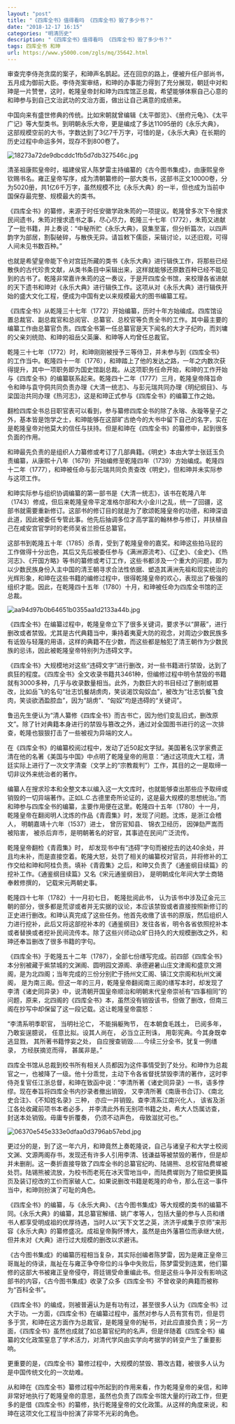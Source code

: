 ```yaml
---
layout: "post"
title: "《四库全书》值得看吗 《四库全书》毁了多少书？"
date: "2018-12-17 16:15"
categories: "明清历史"
description: "《四库全书》值得看吗 《四库全书》毁了多少书？"
tags: 四库全书 和珅
url: https://www.y5000.com/zgls/mq/35642.html
---
```






审查完李侍尧贪腐的案子，和珅声名鹊起。还在回京的路上，便被升任户部尚书，五月成为御前大臣。李侍尧案审结，和珅的办事能力得到了充分展现，朝廷中对和珅是一片赞誉，这时，乾隆皇帝封和珅为四库馆正总裁，希望能够体察自己心意的和珅参与到自己文治武功的文治方面，做出让自己满意的成绩来。

中国向来有盛世修典的传统。比如宋朝就曾编辑《太平御览》、《册府元龟》、《太平广记》等大型类书。到明朝永乐大帝，更是编成了多达11095册的《永乐大典》，这部规模空前的大书，字数达到了3亿7千万字，可惜的是，《永乐大典》在长期的历史过程中命运多舛，现存不到800卷了。

![18273a72de9dbcddc1fb5d7db327546c.jpg](https://img.y5000.com/uploads/allimg/181024/18273a72de9dbcddc1fb5d7db327546c.jpg)

清圣祖康熙皇帝时，福建侯官人陈梦雷主持编纂的《古今图书集成》，由康熙皇帝钦赐书名。雍正皇帝写序，成为清朝纂修的一部大类书，这部书正文10000卷，分为5020册，共1亿6千万字，虽然规模不比《永乐大典》的一半，但也成为当前中国保存最完整、规模最大的类书。

《四库全书》的纂修，来源于时任安徽学政朱筠的一项提议。乾隆曾多次下令搜求民间遗书，朱筠对搜求遗书之事，尽心尽力，乾隆三十七年（1772），朱筠又进献了一批书籍，并上奏说：“中秘所贮《永乐大典》，裒集至富，但分析篇次，以四声韵字为部居，割裂破碎，与散佚无异。请旨敕下儒臣，采辑讨论，以还旧观，可得人间未见书数百种。”

也就是希望皇帝能下令对宫廷所藏的类书《永乐大典》进行辑佚工作，将那些已经散佚的古代珍贵文献，从类书条目中采辑出来，这样就能够还原数百种已经不能见到的古书了。乾隆非常嘉许朱筠的这一奏议，于是开四库全书馆，来校理各省进献的天下遗书和珅对《永乐大典》进行辑佚工作。这项从对《永乐大典》进行辑佚开始的盛大文化工程，便成为中国有史以来规模最大的图书编纂工程。

《四库全书》从乾隆三十七年（1772）开始编纂，历时十年方始编成。四库馆设置总裁官、副总裁官和总阅官、总纂官、总校官等负责全书的工作。其中最主要的编纂工作由总纂官负责。四库全书第一任总纂官是天下闻名的大才子纪昀，而刘墉的父亲刘统勋、和珅的祖岳父英廉、和珅等人均曾任总裁官。

乾隆三十七年（1772）时，和珅刚刚被授予三等侍卫，并未参与到《四库全书》的工作当中。乾隆四十一年（1776），和珅踏上了他的发达之路，一年之内数次获得提升，其中一项职务即为国史馆副总裁。从这项职务任命开始，和珅的工作开始与《四库全书》的编纂联系起来。乾隆四十二年（1777）三月，乾隆皇帝降旨命令和珅与袁守侗共同负责办理《大清一统志》、与彭元瑞共同办理《明纪纲目》、与梁国治共同办理《热河志》，这是和珅正式参与《四库全书》的编纂工作之始。

翻检四库全书总目职官表可以看到，参与纂修四库全书的除了永瑢、永璇等皇子之外，基本皆是饱学之士，和珅能够在这部旷古绝今的大书中留下自己的名字，实在是乾隆皇帝对他莫大的信任与扶持。但是和珅在《四库全书》的纂修中，起到很多负面的作用。

和珅最先负责的是组织人力纂修或考订了几部典籍。《明史》本由大学士张廷玉负责编纂，从康熙十八年（1679）开始编修至乾隆四年（1739）方始编成。乾隆四十二年（1777），和珅被任命与彭元瑞共同负责查改《明史》，但和珅并未实际参与这项工作。

和珅实际参与组织协调编纂的第一部书是《大清一统志》，该书在乾隆八年（1743）修成，但后来乾隆皇帝平定准格尔部和大小金川之乱，统一了回疆，这部书就需要重新修订。这部书的修订目的就是为了歌颂乾隆皇帝的功德，和珅深谙此道，因此被委任专管此事。他先后抽调多位才高学富的翰林参与修订，并扶植自己在咸安宫官学时的老师吴省兰担任总纂官。

这部书到乾隆五十年（1785）杀青，受到了乾隆皇帝的嘉奖。和珅这些拍马屁的工作做得十分出色，其后又先后被委任参与《满洲源流考》、《辽史》、《金史》、《热河志》、《开国方略》等书的纂修或考订工作，这些书都涉及一个重大的问题，即为以少数民族身份入主中国的清王朝寻求合法性依据、塑造其满洲先祖和现实统治的光辉形象，和珅在这些书籍的编修过程中，很得乾隆皇帝的欢心，表现出了极强的组织才能。因此，在乾隆四十五年（1780）十月，和珅被任命为四库全书馆的正总裁。

![aa94d97b0b64651b0355aa1d2133a44b.jpg](https://img.y5000.com/uploads/allimg/181024/aa94d97b0b64651b0355aa1d2133a44b.jpg)

《四库全书》在编纂过程中，乾隆皇帝立下了很多关键词，要求予以“屏蔽”，进行删改或者禁毁。尤其是古代典籍当中，秉持着夷夏大防的观念，对周边少数民族多有诋毁与轻蔑的用语，这样的典籍不在少数，而这些都是触犯了清王朝作为少数民族的忌讳，因此被乾隆皇帝特别列为违碍文字。

《四库全书》大规模地对这些“违碍文字”进行删改，对一些书籍进行禁毁，达到了疯狂的程度。《四库全书》全文收录书籍共3461种，但编修过程中明令禁毁的书籍就有3000多种，几乎与收录数量相当。此外，为数巨大的书目经过了删削或篡改，比如岳飞的名句“壮志饥餐胡虏肉，笑谈渴饮匈奴血”，被改为“壮志饥餐飞食肉，笑谈欲洒盈腔血”，因为“胡虏”、“匈奴”均是违碍的“关键词”。

鲁迅先生便认为“清人纂修《四库全书》而古书亡，因为他们变乱旧式，删改原文”。除了针对典籍本身进行的禁毁与篡改之外，通过对全国图书进行的这一次排查，乾隆也狠狠打击了一些被视为异端的文人。

在《四库全书》的编纂校阅过程中，发动了近50起文字狱。美国著名汉学家费正清在他的名著《美国与中国》中点明了乾隆皇帝的用意：“通过这项庞大工程，清廷实际上进行了一次文字清查（文学上的“宗教裁判”）工作，其目的之一是取缔一切非议外来统治者的著作。

编纂人在搜求珍本和全整文本以编入这一大文库时，也就能够查出那些应予取缔或销毁的一切异端著作。正如L.C.古德里奇所论证的，这是最大规模的思想统治。”而和珅参与四库全书的编纂，主要作用便在这里。乾隆四十五年（1780）十一月，乾隆皇帝在翻阅明人沈炼的作品《青霞集》时，发现了问题。沈炼，是浙江会稽人，
明朝嘉靖十六年（1537）进士， 曾历官知县、 锦衣卫经历， 因弹劾严嵩而被陷害， 被杀后弃市，是明朝著名的好官，其事迹在民间广泛流传。

乾隆皇帝翻检《青霞集》时，
却发现书中有“违碍”字句而被挖去的达40余处，并且均未补，而是直接空着。乾隆大怒，处罚了相关的编纂校对官员，并将修补的工作交给和珅和阿桂负责。填补《青霞集》之后，和珅又负责了《通鉴纲目续篇》的挖补工作。《通鉴纲目续篇》又名《宋元通鉴纲目》，
是明朝成化年间大学士商辂奉敕修撰的， 记载宋元两朝史事。

乾隆四十七年（1782）十一月初七日， 乾隆批阅此书，
认为该书中涉及辽金元三朝的部分，很多都是荒谬或者并无实据的议论，本应该禁毁或者直接按照新修订的正史进行删改。和珅认真完成了这些任务。他首先收缴了该书的原版，然后组织人力进行挖补，此后又将这部挖补本的《通鉴纲目》发往各省，明令各省依照挖补本或者替换或者挖补民间流传本。除了这些兴师动众旷日持久的大规模删改之外，和珅还奉旨删改了很多书籍的字句。

《四库全书》于乾隆五十二年（1787），全部七份缮写完成。前四部《四库全书》本分别被藏于紫禁城的文渊阁、圆明园文源阁、承德避暑山庄文津阁和盛京文溯阁，是为北四阁；当年完成的三份分别贮于扬州文汇阁、镇江文宗阁和杭州文澜阁，
是为南三阁。但这一年的三月，乾隆皇帝翻阅南三阁的缮写本时，却发现了李清《诸史同异录》中，说清朝开国皇帝顺治和明朝末代皇帝崇祯有“四事相同”的问题，原来，北四阁的《四库全书》本，虽然没有销毁该书，但做了删改，但南三阁在抄写中却保留了这一段记载。这让乾隆皇帝震怒：

“李清系明季职官， 当明社沦亡， 不能捐躯殉节， 在本朝食毛践土， 已阅多年， 乃敢妄逞臆说， 任意比拟。设其人尚在， 必当立正刑诛，
用彰宪典。今其身既幸逃显戮， 其所著书籍悖妄之处， 自应搜查销毁……今续三分全书，犹复一例缮录， 方经朕摘览而得， 甚属非是。”

四库全书馆从总裁到校书所有相关人员都因为这件事情受到了处分。和珅作为总裁官之一，也被降了一级。他十分乖觉，主动下令各省督抚禁毁李清的著作，这时李侍尧复官任江浙总督，和珅在致函中说：“李清所著《诸史同异录》一书，语多悖缪。现在奉旨将四库全书内抄录者撤出销毁，
又李清所著《南唐书合订》、《南北史合注》、《不知姓名录》三种， 亦应一并销毁。查李清系江南兴化人， 该省及浙江各处收藏前项书本者必多，
并李清此外有无别项书籍之处，希大人饬属访查， 封送本处销毁。毋庸专折覆奏， 仍须不动声色， 毋致滋扰可也。”

![06370e545e333e0dfaa0d3796ab57ebd.jpg](https://img.y5000.com/uploads/allimg/181024/06370e545e333e0dfaa0d3796ab57ebd.jpg)

更过分的是，到了这一年六月，和珅竟然上奏乾隆说，自己与诸皇子和大学士校阅文渊、文源两阁存书，发现还有许多人引用李清、钱谦益等被禁毁的著作，但是却并未删削。这一奏折直接导致了四库全书的总纂官纪昀、陆锡熊、总校官陆费墀被处罚。陆锡熊被流放，为校书而老死在冰天雪地当中，而陆费墀则为了赔偿更换篇页及装订挖改的工价而家破人亡。如果说删改书籍是乾隆的命令，那么在这一事件当中，和珅则扮演了可耻的角色。

《四库全书》的编纂，与《永乐大典》、《古今图书集成》等大规模的类书的编纂不同。《永乐大典》的编纂，其总纂官解缙、姚广孝等人，包括大量的参与人员和缮书人都享受明成祖的优厚待遇，当时人以“天下文艺之英，济济乎咸集于京师”来形容《永乐大典》的纂修盛况。成祖皇帝胸怀博大，虽然是由外藩篡位而承继大统，但并未对《大典》进行过大规模的删改以求避讳。

《古今图书集成》的编纂历程相当复杂，其实际创编者陈梦雷，因为是雍正皇帝三哥胤祉的侍读，胤祉在与雍正争夺帝位的斗争中失败后，陈梦雷受到连累，他们纂修的这部大书被雍正皇帝侵夺，蒋廷锡受命重编此书。但是这些斗争并没有影响这部书的内容，《古今图书集成》收录了众多《四库全书》不曾收录的典籍而被称为“百科全书”。

《四库全书》的编成，则被普遍认为是有功有过，甚至很多人认为《四库全书》过大于功。一方面，《四库全书》在编纂过程中，虽然对参与人员有赏有罚，但是罚多于赏，和珅在这方面作为总裁官，是乾隆皇帝的秘书，对此应直接负责；另一方面，《四库全书》虽然也成就了如总纂官纪昀的名声，但是伴随着《四库全书》编纂的文化政策窒息了学术活力，对清代学风由实学向考据学的转变产生了重要影响。

更重要的是，《四库全书》纂修过程中，大规模的禁毁、篡改古籍，被很多人认为是中国传统文化的一次劫难。

从和珅在《四库全书》纂修过程中所起到的作用来看，作为乾隆皇帝的亲信，和珅非常好地执行了乾隆皇帝的意思，虽然也负责了四库全书馆大量的行政工作，但更多的是借《四库全书》的纂修，执行乾隆皇帝的文化政策。从这样的角度来说，和珅在这项文化工程当中扮演了非常不光彩的角色。
